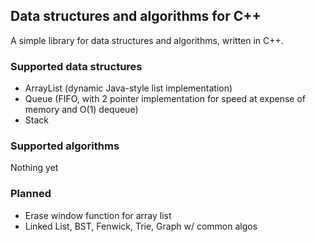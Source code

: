## Data structures and algorithms for C++

A simple library for data structures and algorithms, written in C++.

### Supported data structures
- ArrayList (dynamic Java-style list implementation)
- Queue (FIFO, with 2 pointer implementation for speed at expense of memory and O(1) dequeue)
- Stack

### Supported algorithms
Nothing yet

### Planned
- Erase window function for array list
- Linked List, BST, Fenwick, Trie, Graph w/ common algos